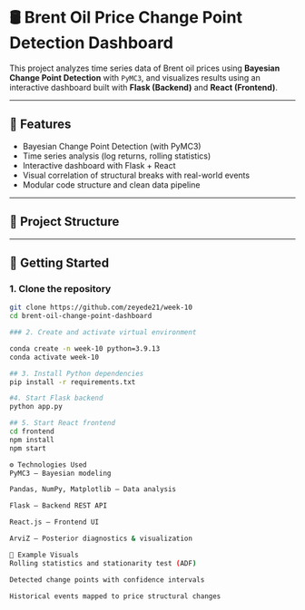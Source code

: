 # 🛢️ Brent Oil Price Change Point Detection Dashboard

This project analyzes time series data of Brent oil prices using **Bayesian Change Point Detection** with `PyMC3`, and visualizes results using an interactive dashboard built with **Flask (Backend)** and **React (Frontend)**.

---

## 📌 Features

- Bayesian Change Point Detection (with PyMC3)
- Time series analysis (log returns, rolling statistics)
- Interactive dashboard with Flask + React
- Visual correlation of structural breaks with real-world events
- Modular code structure and clean data pipeline

---

## 📁 Project Structure



---

## 🚀 Getting Started

### 1. Clone the repository

```bash
git clone https://github.com/zeyede21/week-10
cd brent-oil-change-point-dashboard

### 2. Create and activate virtual environment

conda create -n week-10 python=3.9.13
conda activate week-10

## 3. Install Python dependencies
pip install -r requirements.txt

#4. Start Flask backend
python app.py

## 5. Start React frontend
cd frontend
npm install
npm start

⚙️ Technologies Used
PyMC3 – Bayesian modeling

Pandas, NumPy, Matplotlib – Data analysis

Flask – Backend REST API

React.js – Frontend UI

ArviZ – Posterior diagnostics & visualization

🧪 Example Visuals
Rolling statistics and stationarity test (ADF)

Detected change points with confidence intervals

Historical events mapped to price structural changes


